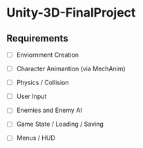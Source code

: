 # Unity-3D-FinalProject

## Requirements
- [ ] Enviornment Creation
- [ ] Character Animantion (via MechAnim)
- [ ] Physics / Collision
- [ ] User Input
- [ ] Enemies and Enemy AI
- [ ] Game State / Loading / Saving
- [ ] Menus / HUD

